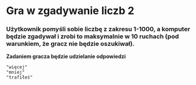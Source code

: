 # Gra w zgadywanie liczb 2

### Użytkownik pomyśli sobie liczbę z zakresu 1-1000, a komputer będzie zgadywał i zrobi to maksymalnie w 10 ruchach (pod warunkiem, że gracz nie będzie oszukiwał).

**Zadaniem gracza będzie udzielanie odpowiedzi**
 
 ```
"więcej"
"mniej" 
"trafiłeś"
```
